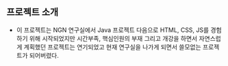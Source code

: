 ## 프로젝트 소개
- 이 프로젝트는 NGN 연구실에서 Java 프로젝트 다음으로 HTML, CSS, JS를 경험하기 위해 시작되었지만 시간부족, 핵심인원의 부재 그리고 개강을 하면서 자연스럽게 계획했던 프로젝트는 연기되었고 현재 연구실을 나가게 되면서 쓸모없는 프로젝트가 되어버렸다.
